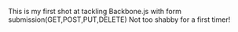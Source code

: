 This is my first shot at tackling Backbone.js with form submission(GET,POST,PUT,DELETE)
	Not too shabby for a first timer!

